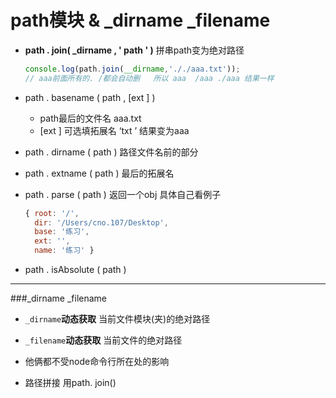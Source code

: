 # path模块 & _dirname  _filename

+ **path . join( _dirname ,  ' path '  )**   拼串path变为绝对路径

  ```javascript
  console.log(path.join(__dirname,'././aaa.txt'));
  // aaa前面所有的. /都会自动删   所以 aaa  /aaa ./aaa 结果一样
  ```

+ path . basename (  path ,  [ext ]  )

  - path最后的文件名 aaa.txt  
  -  [ext ] 可选填拓展名 ‘txt ’      结果变为aaa

+ path . dirname (  path  )    路径文件名前的部分

+ path . extname (  path  )  最后的拓展名

+ path . parse ( path )  返回一个obj 具体自己看例子

  ```javascript
  { root: '/',
    dir: '/Users/cno.107/Desktop',
    base: '练习',
    ext: '',
    name: '练习' }
  ```

+ path . isAbsolute ( path ) 

<hr>

###_dirname  _filename

+  ``_dirname``**动态获取**   当前文件模块(夹)的绝对路径

+  ``_filename``**动态获取**   当前文件的绝对路径

+ 他俩都不受node命令行所在处的影响

+ 路径拼接 用path. join()

  

  

  

  